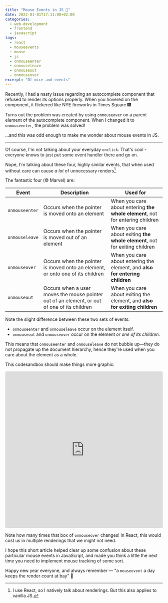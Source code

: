 ```yaml
---
title: "Mouse Events in JS 🐁"
date: 2022-01-01T17:11:00+02:00
categories:
  - web-development
  - frontend
  - javascript
tags:
  - react
  - mouseevents
  - mouse
  - js
  - onmouseenter
  - onmouseleave
  - onmouseout
  - onmouseover
excerpt: "Of mice and events"
---
```


Recently, I had a nasty issue regarding an autocomplete component that refused to render its options properly.
When you hovered on the component, it flickered like NYE fireworks in Times Square 🎆

Turns out the problem was created by using `onmouseover` on a parent element of the autocomplete component.
When I changed it to `onmouseenter`, the problem was solved!

...and this was odd enough to make me wonder about mouse events in JS.

---

Of course, I'm not talking about your everyday `onclick`. That's cool - everyone knows to just put some event handler there and go on.

Nope, I'm talking about these four, highly similar events, that when used without care can cause _a lot_ of unnecessary renders[^1].

The fantastic four (© Marvel) are:

| Event          | Description                                                                                 | Used for                                                                      |
| -------------- | ------------------------------------------------------------------------------------------- | ----------------------------------------------------------------------------- |
| `onmouseenter` | Occurs when the pointer is moved onto an element                                            | When you care about entering **the whole element**, not for entering children |
| `onmouseleave` | Occurs when the pointer is moved out of an element                                          | When you care about exiting **the whole element**, not for exiting children   |
| `onmouseover`  | Occurs when the pointer is moved onto an element, or onto one of its children               | When you care about entering the element, and **also for entering children**  |
| `onmouseout`   | Occurs when a user moves the mouse pointer out of an element, or out of one of its children | When you care about exiting the element, and **also for exiting children**    |

Note the slight difference between these two sets of events:

- `onmouseenter` and `onmouseleave` occur on the element itself.
- `onmouseout` and `onmouseover` occur on the element _or one of its children_.

This means that `onmouseenter` and `onmouseleave` do not bubble up—they do not propagate up the document hierarchy, hence they're used when you care about the element as a whole.

This codesandbox should make things more graphic:

<iframe src="https://codesandbox.io/embed/mouse-events-js-demo-cq5i5?fontsize=14&theme=light"
     style="width:100%; height:500px; border:0; border-radius: 4px; overflow:hidden;"
     title="mouse-events-js-demo"
     allow="accelerometer; ambient-light-sensor; camera; encrypted-media; geolocation; gyroscope; hid; microphone; midi; payment; usb; vr; xr-spatial-tracking"
     sandbox="allow-forms allow-modals allow-popups allow-presentation allow-same-origin allow-scripts"
></iframe>

Note how many times that box of `onmouseover` changes! In React, this would cost us in multiple renderings that we might not need.

I hope this short article helped clear up some confusion about these particular mouse events in JavaScript, and made you think a little the next time you need to implement mouse tracking of some sort.

Happy new year everyone, and always remember — "a `mouseevent` a day keeps the render count at bay" 🌈

[^1]: I use React, so I natively talk about renderings. But this also applies to vanilla JS.
